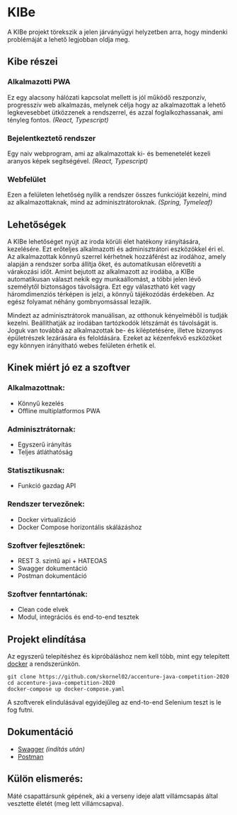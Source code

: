 # KIBe 
A KIBe projekt törekszik a jelen járványügyi helyzetben arra, hogy mindenki problémáját a lehető legjobban oldja meg.

## Kibe részei

### Alkalmazotti PWA
Ez egy alacsony hálózati kapcsolat mellett is jól működő reszponzív, progresszív web alkalmazás, melynek célja hogy az alkalmazottak a lehető legkevesebbet ütközzenek a rendszerrel, és azzal foglalkozhassanak, ami tényleg fontos. *(React, Typescript)*

### Bejelentkeztető rendszer
Egy naiv webprogram, ami az alkalmazottak ki- és bemenetelét kezeli aranyos képek segítségével. *(React, Typescript)*

### Webfelület
Ezen a felületen lehetőség nyílik a rendszer összes funkcióját kezelni, mind az alkalmazottaknak, mind az adminisztrátoroknak. *(Spring, Tymeleaf)*

## Lehetőségek
A KIBe lehetőséget nyújt az iroda körüli élet hatékony irányítására, kezelésére. Ezt erőteljes alkalmazotti és adminisztrátori eszközökkel éri el. Az alkalmazottak könnyű szerrel kérhetnek hozzáférést az irodához, amely alapján a rendszer sorba állítja őket, és automatikusan előrevetíti a várakozási időt. Amint bejutott az alkalmazott az irodába, a KIBe automatikusan választ nekik egy munkaállomást, a többi jelen lévő személytől biztonságos távolságra. Ezt egy választható két vagy háromdimenziós térképen is jelzi, a könnyű tájékozódás érdekében. Az egész folyamat néhány gombnyomsással lezajlik. 

Mindezt az adminisztrátorok manuálisan, az otthonuk kényelméből is tudják kezelni. Beállíthatják az irodában tartózkodók létszámát és távolságát is. Joguk van továbbá az alkalmazottak be- és kiléptetésére, illetve bizonyos épületrészek lezárására és feloldására. Ezeket az kézenfekvő eszközöket egy könnyen irányítható webes felületen érhetik el.

## Kinek miért jó ez a szoftver

### Alkalmazottnak:
 - Könnyű kezelés
 - Offline multiplatformos PWA

### Adminisztrátornak:
 - Egyszerű irányítás
 - Teljes átláthatóság

### Statisztikusnak:
 - Funkció gazdag API

### Rendszer tervezőnek:
 - Docker virtualizáció
 - Docker Compose horizontális skálázáshoz

### Szoftver fejlesztőnek:
 - REST 3. szintű api + HATEOAS
 - Swagger dokumentáció
 - Postman dokumentáció

### Szoftver fenntartónak:
 - Clean code elvek
 - Modul, integrációs és end-to-end tesztek

## Projekt elindítása
Az egyszerű telepítéshez és kipróbáláshoz nem kell több, mint egy telepített [docker](https://docs.docker.com/get-docker/) a rendszerünkön.
```
git clone https://github.com/skornel02/accenture-java-competition-2020
cd accenture-java-competition-2020
docker-compose up docker-compose.yaml
```
A szoftverek elindulásával egyidejűleg az end-to-end Selenium teszt is le fog futni.

## Dokumentáció
 - [Swagger](http://localhost:8080/swagger-ui.html) *(indítás után)*
 - [Postman](https://documenter.getpostman.com/view/5139955/Szzg9yhv)

## Külön elismerés:
Máté csapattársunk gépének, aki a verseny ideje alatt villámcsapás által vesztette életét (meg lett villámcsapva).
